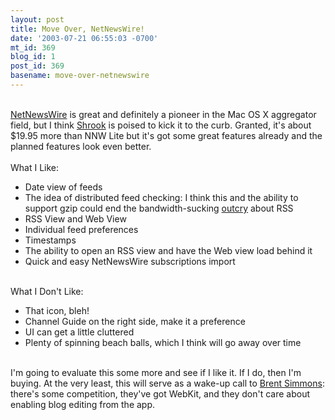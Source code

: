 ```yaml
---
layout: post
title: Move Over, NetNewsWire!
date: '2003-07-21 06:55:03 -0700'
mt_id: 369
blog_id: 1
post_id: 369
basename: move-over-netnewswire
---
```

<br /><a href="http://www.ranchero.com/netnewswire/">NetNewsWire</a> is great and definitely a pioneer in the Mac OS X aggregator field, but I think <a href="http://www.fondantfancies.com/shrook/">Shrook</a> is poised to kick it to the curb. Granted, it's about $19.95 more than NNW Lite but it's got some great features already and the planned features look even better.<br /><br />What I Like:<br /><ul><li>Date view of feeds</li><li>The idea of distributed feed checking: I think this and the ability to support gzip could end the bandwidth-sucking <a href="http://www.joelonsoftware.com/news/20021019.html">outcry</a> about RSS</li><li>RSS View and Web View</li><li>Individual feed preferences</li><li>Timestamps</li><li>The ability to open an RSS view and have the Web view load behind it</li><li>Quick and easy NetNewsWire subscriptions import</li></ul><br />What I Don't Like:<br /><ul><li>That icon, bleh!</li><li>Channel Guide on the right side, make it a preference</li><li>UI can get a little cluttered</li><li>Plenty of spinning beach balls, which I think will go away over time</li></ul><br />I'm going to evaluate this some more and see if I like it. If I do, then I'm buying. At the very least, this will serve as a wake-up call to <a href="http://www.inessential.com/">Brent Simmons</a>: there's some competition, they've got WebKit, and they don't care about enabling blog editing from the app.<br /><br /><br />
